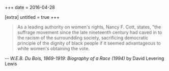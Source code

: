 +++
date = 2016-04-28

[extra]
untitled = true
+++

> As a leading authority on women's rights, Nancy F. Cott, states, "the suffrage movement since the late nineteenth century had caved in to the racism of the surroundding society, sacrificing democratic principle of the dignity of black people if it seemed advantageous to white women's obtaining the vote.

-- *W.E.B. Du Bois, 1869-1919: Biography of a Race (1994)* by David Levering Lewis
